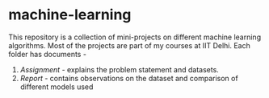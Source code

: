 # machine-learning
This repository is a collection of mini-projects on different machine learning algorithms. Most of the projects are part of my courses at IIT Delhi.
Each folder has documents -
1. *Assignment* - explains the problem statement and datasets.
2. *Report* - contains observations on the dataset and comparison of different models used
